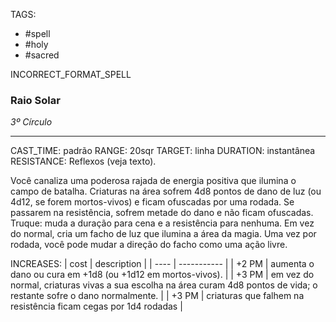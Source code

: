 TAGS:
- #spell
- #holy
- #sacred

INCORRECT_FORMAT_SPELL
### Raio Solar
*3º Círculo*
___
CAST_TIME: padrão
RANGE: 20sqr
TARGET: linha
DURATION: instantânea
RESISTANCE: Reflexos (veja texto).

Você canaliza uma poderosa rajada de energia positiva que ilumina o campo de batalha. Criaturas na área sofrem 4d8 pontos de dano de luz (ou 4d12, se forem mortos-vivos) e ficam ofuscadas por uma rodada. Se passarem na resistência, sofrem metade do dano e não ficam ofuscadas. Truque: muda a duração para cena e a resistência para nenhuma. Em vez do normal, cria um facho de luz que ilumina a área da magia. Uma vez por rodada, você pode mudar a direção do facho como uma ação livre.

INCREASES:
| cost | description |
| ---- | ----------- |
| +2 PM | aumenta o dano ou cura em +1d8 (ou +1d12 em mortos-vivos). |
| +3 PM | em vez do normal, criaturas vivas a sua escolha na área curam 4d8 pontos de vida; o restante sofre o dano normalmente. |
| +3 PM | criaturas que falhem na resistência ficam cegas por 1d4 rodadas |
